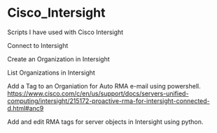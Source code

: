 # Cisco_Intersight
Scripts I have used with Cisco Intersight

Connect to Intersight

Create an Organization in Intersight

List Organizations in Intersight

Add a Tag to an Organiation for Auto RMA e-mail using powershell. https://www.cisco.com/c/en/us/support/docs/servers-unified-computing/intersight/215172-proactive-rma-for-intersight-connected-d.html#anc9

Add and edit RMA tags for server objects in Intersight using python.
